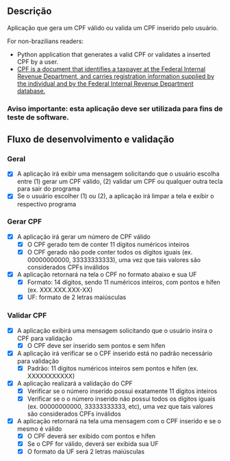 ## Descrição

Aplicação que gera um CPF válido ou valida um CPF inserido pelo usuário.

For non-brazilians readers:
- Python application that generates a valid CPF or validates a inserted CPF by a user.
- [CPF is a document that identifies a taxpayer at the Federal Internal Revenue Department, and carries registration information supplied by the individual and by the Federal Internal Revenue Department database.](https://thebrazilbusiness.com/qa/what-is-cpf)

### Aviso importante: esta aplicação deve ser utilizada para fins de teste de software.

## Fluxo de desenvolvimento e validação

### Geral

- [X] A aplicação irá exibir uma mensagem solicitando que o usuário escolha entre (1) gerar um CPF válido, (2) validar um CPF ou qualquer outra tecla para sair do programa
- [X] Se o usuário escolher (1) ou (2), a aplicação irá limpar a tela e exibir o respectivo programa

### Gerar CPF

- [X] A aplicação irá gerar um número de CPF válido
    - [X] O CPF gerado tem de conter 11 dígitos numéricos inteiros
    - [X] O CPF gerado não pode conter todos os dígitos iguais (ex. 00000000000, 33333333333), uma vez que tais valores são considerados CPFs inválidos
- [X] A aplicação retornará na tela o CPF no formato abaixo e sua UF
    - [X] Formato: 14 dígitos, sendo 11 numéricos inteiros, com pontos e hífen (ex. XXX.XXX.XXX-XX)
    - [X] UF: formato de 2 letras maiúsculas

### Validar CPF

- [X] A aplicação exibirá uma mensagem solicitando que o usuário insira o CPF para validação
    - [X] O CPF deve ser inserido sem pontos e sem hífen
- [X] A aplicação irá verificar se o CPF inserido está no padrão necessário para validação
    - [X] Padrão: 11 dígitos numéricos inteiros sem pontos e hífen (ex. XXXXXXXXXXX)
- [X] A aplicação realizará a validação do CPF
    - [X] Verificar se o número inserido possui exatamente 11 dígitos inteiros
    - [X] Verificar se o o número inserido não possui todos os dígitos iguais (ex. 00000000000, 33333333333, etc), uma vez que tais valores são considerados CPFs inválidos
- [X] A aplicação retornará na tela uma mensagem com o CPF inserido e se o mesmo é válido
    - [X] O CPF deverá ser exibido com pontos e hífen
    - [X] Se o CPF for válido, deverá ser exibida sua UF
    - [X] O formato da UF será 2 letras maiúsculas
